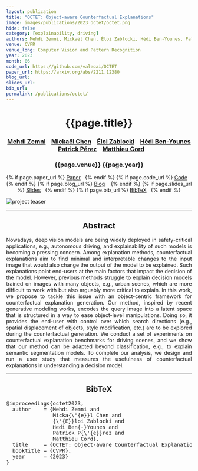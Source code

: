 ```yaml
---
layout: publication
title: "OCTET: Object-aware Counterfactual Explanations" 
image: images/publications/2023_octet/octet.png
hide: false
category: [explainability, driving]
authors: Mehdi Zemni, Mickaël Chen, Éloi Zablocki, Hédi Ben-Younes, Patrick Pérez, Matthieu Cord
venue: CVPR
venue_long: Computer Vision and Pattern Recognition
year: 2023
month: 06
code_url: https://github.com/valeoai/OCTET 
paper_url: https://arxiv.org/abs/2211.12380
blog_url: 
slides_url: 
bib_url: 
permalink: /publications/octet/
---
```


<h1 align="center"> {{page.title}} </h1>
<!-- Simple call of authors -->
<!-- <h3 align="center"> {{page.authors}} </h3> -->
<!-- Alternatively you can add links to author pages -->
<h3 align="center"> <a href="https://scholar.google.com/citations?user=2IKUaWAAAAAJ">Mehdi Zemni</a> &nbsp;&nbsp; <a href="https://scholar.google.com/citations?user=QnRpMJAAAAAJ">Mickaël Chen</a> &nbsp;&nbsp; <a href="https://scholar.google.fr/citations?user=dOkbUmEAAAAJ">Éloi Zablocki</a> &nbsp;&nbsp; <a href="https://scholar.google.fr/citations?user=IFLcfvUAAAAJ">Hédi Ben-Younes </a> &nbsp;&nbsp; <a href="https://ptrckprz.github.io/">Patrick Pérez</a> &nbsp;&nbsp; <a href="http://webia.lip6.fr/~cord/">Matthieu Cord</a></h3>


<h3 align="center"> {{page.venue}} {{page.year}} </h3>

<div align="center">
  <p>
    {% if page.paper_url %}
    <a href="{{ page.paper_url }}"><i class="far fa-file-pdf"></i> Paper</a>&nbsp;&nbsp;
    {% endif %}
    {% if page.code_url %}
    <a href="{{ page.code_url }}"><i class="fab fa-github"></i> Code</a> &nbsp;&nbsp;
    {% endif %}
    {% if page.blog_url %}
    <a href="{{ page.blog_url }}"><i class="fab fa-blogger"></i> Blog</a> &nbsp;&nbsp;
    {% endif %}
    {% if page.slides_url %}
    <a href="{{ page.slides_url }}"><i class="far fa-file-pdf"></i> Slides</a>&nbsp;&nbsp;
    {% endif %}
    {% if page.bib_url %}
    <a href="{{ page.bib_url}}"><i class="far fa-file-alt"></i> BibTeX</a>&nbsp;&nbsp;
    {% endif %}
  </p>
</div>


<div class="publication-teaser">
    <img src="../../{{ page.image }}" alt="project teaser"/>
</div>


<hr>

<h2  align="center"> Abstract</h2>

<p align="justify">Nowadays, deep vision models are being widely deployed in safety-critical applications, e.g., autonomous driving, and explainability of such models is becoming a pressing concern. Among explanation methods, counterfactual explanations aim to find minimal and interpretable changes to the input image that would also change the output of the model to be explained. Such explanations point end-users at the main factors that impact the decision of the model. However, previous methods struggle to explain decision models trained on images with many objects, e.g., urban scenes, which are more difficult to work with but also arguably more critical to explain. In this work, we propose to tackle this issue with an object-centric framework for counterfactual explanation generation. Our method, inspired by recent generative modeling works, encodes the query image into a latent space that is structured in a way to ease object-level manipulations. Doing so, it provides the end-user with control over which search directions (e.g., spatial displacement of objects, style modification, etc.) are to be explored during the counterfactual generation. We conduct a set of experiments on counterfactual explanation benchmarks for driving scenes, and we show that our method can be adapted beyond classification, e.g., to explain semantic segmentation models. To complete our analysis, we design and run a user study that measures the usefulness of counterfactual explanations in understanding a decision model.</p>

<hr>



<h2  align="center">BibTeX</h2>
<left>
  <pre class="bibtex-box">
@inproceedings{octet2023,
  author    = {Mehdi Zemni and
               Micka{\"{e}}l Chen and
               {\'{E}}loi Zablocki and
               Hedi Ben{-}Younes and
               Patrick P{\'{e}}rez and
               Matthieu Cord},
  title     = {OCTET: Object-aware Counterfactual Explanations},
  booktitle = {CVPR},
  year      = {2023}
}
</pre>
</left>

<br>
